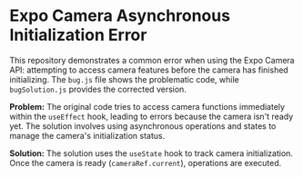 # Expo Camera Asynchronous Initialization Error

This repository demonstrates a common error when using the Expo Camera API: attempting to access camera features before the camera has finished initializing.  The `bug.js` file shows the problematic code, while `bugSolution.js` provides the corrected version.

**Problem:**
The original code tries to access camera functions immediately within the `useEffect` hook, leading to errors because the camera isn't ready yet.  The solution involves using asynchronous operations and states to manage the camera's initialization status.

**Solution:**
The solution uses the `useState` hook to track camera initialization.  Once the camera is ready (`cameraRef.current`), operations are executed.